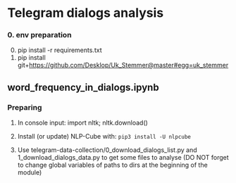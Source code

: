 # Telegram dialogs analysis
### 0. env preparation
0. pip install -r requirements.txt
1. pip install git+https://github.com/Desklop/Uk_Stemmer@master#egg=uk_stemmer



## word_frequency_in_dialogs.ipynb

### Preparing
1) In console input: import nltk; nltk.download()

2) Install (or update) NLP-Cube with:
`pip3 install -U nlpcube`

3) Use telegram-data-collection/0_download_dialogs_list.py and 1_download_dialogs_data.py
to get some files to analyse (DO NOT forget to change global variables of paths to dirs at the beginning of the module)
